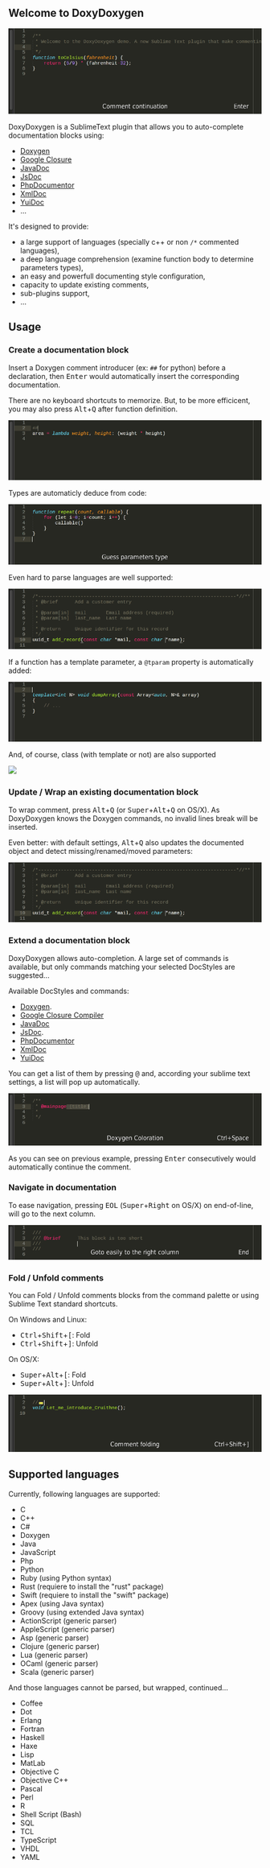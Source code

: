 ## Welcome to DoxyDoxygen

![](https://raw.githubusercontent.com/20Tauri/DoxyDoxygen/master/images/demo.gif)

DoxyDoxygen is a SublimeText plugin that allows you to auto-complete documentation blocks using:

   * [Doxygen](http://www.stack.nl/~dimitri/doxygen/)
   * [Google Closure](https://developers.google.com/closure/compiler/)
   * [JavaDoc](http://docs.oracle.com/javase/7/docs/technotes/tools/windows/javadoc.html)
   * [JsDoc](http://usejsdoc.org)
   * [PhpDocumentor](http://www.phpdoc.org/docs/latest/index.html)
   * [XmlDoc](http://www.ecma-international.org/publications/standards/Ecma-334.htm)
   * [YuiDoc](http://yui.github.io/yuidoc)
   * ...

It's designed to provide:

   * a large support of languages (specially c++ or non `/*` commented languages),
   * a deep language comprehension (examine function body to determine parameters types),
   * an easy and powerfull documenting style configuration,
   * capacity to update existing comments,
   * sub-plugins support,
   * ...

## Usage

### Create a documentation block

Insert a Doxygen comment introducer (ex: `##` for python) before a declaration, then <kbd>Enter</kbd> would automatically insert the corresponding documentation.

There are no keyboard shortcuts to memorize. But, to be more efficicent, you may also press <kbd>Alt</kbd>+<kbd>Q</kbd> after function definition.

![](https://raw.githubusercontent.com/20Tauri/DoxyDoxygen/master/images/python.gif)

Types are automaticly deduce from code:

![](https://raw.githubusercontent.com/20Tauri/DoxyDoxygen/master/images/javascript.gif)

Even hard to parse languages are well supported:

![](https://raw.githubusercontent.com/20Tauri/DoxyDoxygen/master/images/function.gif)

If a function has a template parameter, a `@tparam` property is automatically added:

![](https://raw.githubusercontent.com/20Tauri/DoxyDoxygen/master/images/template.gif)

And, of course, class (with template or not) are also supported

![](https://raw.githubusercontent.com/20Tauri/DoxyDoxygen/master/images/templateclass.gif)

### Update / Wrap an existing documentation block

To wrap comment, press <kbd>Alt</kbd>+<kbd>Q</kbd> (or <kbd>Super</kbd>+<kbd>Alt</kbd>+<kbd>Q</kbd> on OS/X).
As DoxyDoxygen knows the Doxygen commands, no invalid lines break will be inserted.

Even better: with default settings, <kbd>Alt</kbd>+<kbd>Q</kbd> also updates the documented object and detect missing/renamed/moved parameters:

![](https://raw.githubusercontent.com/20Tauri/DoxyDoxygen/master/images/reformat_advanced.gif)

### Extend a documentation block

DoxyDoxygen allows auto-completion. A large set of commands is available, but only commands matching your selected DocStyles are suggested...

Available DocStyles and commands:

   * [Doxygen](http://www.stack.nl/~dimitri/doxygen/manual/commands.html).
   * [Google Closure Compiler](https://developers.google.com/closure/compiler/docs/js-for-compiler?csw=1)
   * [JavaDoc](http://docs.oracle.com/javase/7/docs/technotes/tools/windows/javadoc.html)
   * [JsDoc](http://usejsdoc.org/).
   * [PhpDocumentor](http://www.phpdoc.org/docs/latest/index.html)
   * [XmlDoc](http://www.stack.nl/~dimitri/doxygen/manual/xmlcmds.html)
   * [YuiDoc](http://yui.github.io/yuidoc)

You can get a list of them by pressing <kbd>@</kbd> and, according your sublime text settings, a list will pop up automatically.

![](https://raw.githubusercontent.com/20Tauri/DoxyDoxygen/master/images/dox.gif)

As you can see on previous example, pressing <kbd>Enter</kbd> consecutively would automatically continue the comment.

### Navigate in documentation

To ease navigation, pressing <kbd>EOL</kbd> (<kbd>Super</kbd>+<kbd>Right</kbd> on OS/X) on end-of-line, will go to the next column.

![](https://raw.githubusercontent.com/20Tauri/DoxyDoxygen/master/images/eol.gif)

### Fold / Unfold comments

You can Fold / Unfold comments blocks from the command palette or using Sublime Text standard shortcuts.

On Windows and Linux:

   * <kbd>Ctrl</kbd>+<kbd>Shift</kbd>+<kbd>[</kbd>: Fold
   * <kbd>Ctrl</kbd>+<kbd>Shift</kbd>+<kbd>]</kbd>: Unfold

On OS/X:

   * <kbd>Super</kbd>+<kbd>Alt</kbd>+<kbd>[</kbd>: Fold
   * <kbd>Super</kbd>+<kbd>Alt</kbd>+<kbd>]</kbd>: Unfold

![](https://raw.githubusercontent.com/20Tauri/DoxyDoxygen/master/images/fold.gif)

## Supported languages

Currently, following languages are supported:

   * C
   * C++
   * C# 
   * Doxygen
   * Java
   * JavaScript
   * Php
   * Python
   * Ruby (using Python syntax)
   * Rust (requiere to install the "rust" package)
   * Swift (requiere to install the "swift" package)
   * Apex (using Java syntax)
   * Groovy (using extended Java syntax)
   * ActionScript (generic parser)
   * AppleScript (generic parser)
   * Asp (generic parser)
   * Clojure (generic parser)
   * Lua (generic parser)
   * OCaml (generic parser)
   * Scala (generic parser)

And those languages cannot be parsed, but wrapped, continued...

   * Coffee
   * Dot
   * Erlang
   * Fortran
   * Haskell
   * Haxe
   * Lisp
   * MatLab
   * Objective C
   * Objective C++
   * Pascal
   * Perl
   * R
   * Shell Script (Bash)
   * SQL
   * TCL
   * TypeScript
   * VHDL
   * YAML
